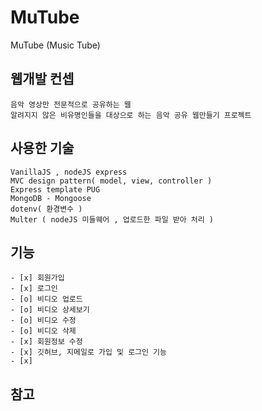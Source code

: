 # MuTube

MuTube (Music Tube)

## 웹개발 컨셉

    음악 영상만 전문적으로 공유하는 웹
    알려지지 않은 비유명인들을 대상으로 하는 음악 공유 웹만들기 프로젝트

## 사용한 기술

    VanillaJS , nodeJS express
    MVC design pattern( model, view, controller )
    Express template PUG
    MongoDB - Mongoose
    dotenv( 환경변수 )
    Multer ( nodeJS 미들웨어 , 업로드한 파일 받아 처리 )

## 기능

    - [x] 회원가입
    - [x] 로그인
    - [o] 비디오 업로드
    - [o] 비디오 상세보기
    - [o] 비디오 수정
    - [o] 비디오 삭제
    - [x] 회원정보 수정
    - [x] 깃허브, 지메일로 가입 및 로그인 기능
    - [x]

## 참고
